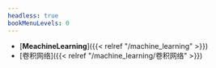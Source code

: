 ```yaml
---
headless: true
bookMenuLevels: 0
---
```


 - [**MeachineLearning**]({{< relref "/machine_learning" >}})
 - [卷积网络]({{< relref "/machine_learning/卷积网络" >}})


